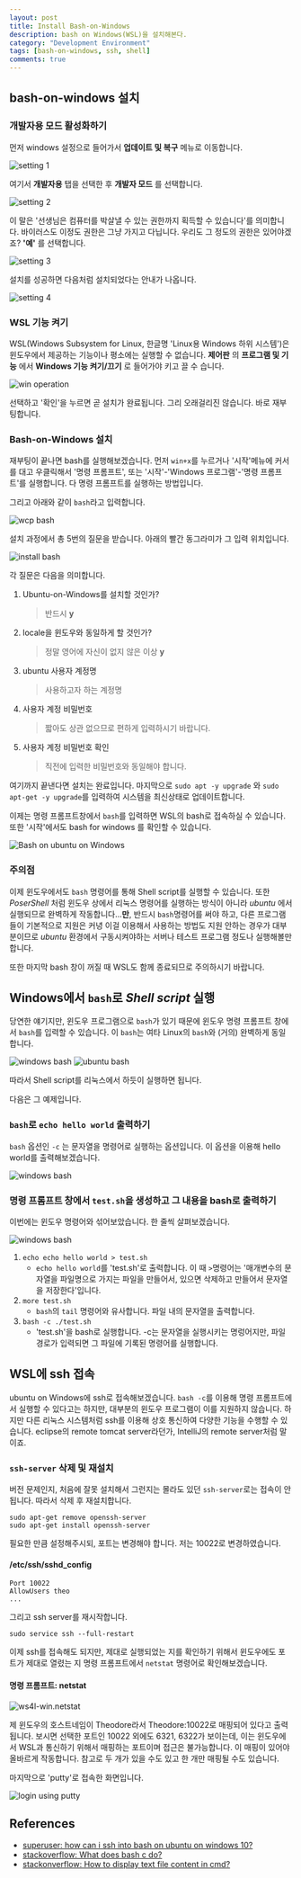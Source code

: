 ```yaml
---
layout: post
title: Install Bash-on-Windows
description: bash on Windows(WSL)을 설치해본다.
category: "Development Environment"
tags: [bash-on-windows, ssh, shell]
comments: true
---
```

## bash-on-windows 설치

### 개발자용 모드 활성화하기

먼저 windows 설정으로 들어가서 **업데이트 및 복구** 메뉴로 이동합니다.

![setting 1](170814/ws4l-01.jpg)

여기서 **개발자용** 탭을 선택한 후 **개발자 모드** 를 선택합니다.

![setting 2](170814/ws4l-02.jpg)

이 말은 '선생님은 컴퓨터를 박살낼 수 있는 권한까지 획득할 수 있습니다'를 의미합니다. 바이러스도 이정도 권한은 그냥 가지고 다닙니다. 우리도 그 정도의 권한은 있어야겠죠? **'예'** 를 선택합니다.

![setting 3](170814/ws4l-03.jpg)

설치를 성공하면 다음처럼 설치되었다는 안내가 나옵니다.

![setting 4](170814/ws4l-04.jpg)

### WSL 기능 켜기

WSL(Windows Subsystem for Linux, 한글명 'Linux용 Windows 하위 시스템')은 윈도우에서 제공하는 기능이나 평소에는 실행할 수 없습니다. **제어판** 의 **프로그램 및 기능** 에서 **Windows 기능 켜기/끄기** 로 들어가야 키고 끌 수 습니다.

![win operation](170814/ws4l-05.jpg)

선택하고 '확인'을 누르면 곧 설치가 완료됩니다. 그리 오래걸리진 않습니다. 바로 재부팅합니다.

### Bash-on-Windows 설치

재부팅이 끝나면 bash를 실행해보겠습니다. 먼저 `win+x`를 누르거나 '시작'메뉴에 커서를 대고 우클릭해서 '명령 프롬프트', 또는 '시작'-'Windows 프로그램'-'명령 프롬프트'를 실행합니다. 다 명령 프롬프트를 실행하는 방법입니다.

 그리고 아래와 같이 `bash`라고 입력합니다.

![wcp bash](170814/ws4l-06.jpg)

설치 과정에서 총 5번의 질문을 받습니다. 아래의 빨간 동그라미가 그 입력 위치입니다.

![install bash](170814/ws4l-09-1.jpg)

각 질문은 다음을 의미합니다.

1. Ubuntu-on-Windows를 설치할 것인가?
    > 반드시 **y**

1. locale을 윈도우와 동일하게 할 것인가?
    > 정말 영어에 자신이 없지 않은 이상 **y**

1. ubuntu 사용자 계정명
    > 사용하고자 하는 계정명

1. 사용자 계정 비밀번호
    > 짧아도 상관 없으므로 편하게 입력하시기 바랍니다.

1. 사용자 계정 비밀번호 확인
    > 직전에 입력한 비밀번호와 동일해야 합니다.

여기까지 끝낸다면 설치는 완료입니다.
마지막으로 `sudo apt -y upgrade` 와 `sudo apt-get -y upgrade`를 입력하여 시스템을 최신상태로 업데이트합니다.

이제는 명령 프롬프트창에서 `bash`를 입력하면 WSL의 bash로 접속하실 수 있습니다. 또한 '시작'에서도 bash for windows 를 확인할 수 있습니다.

![Bash on ubuntu on Windows](170814/ws4l-10.jpg)

### 주의점

이제 윈도우에서도 `bash` 명령어를 통해 Shell script를 실행할 수 있습니다.
또한 _PoserShell_ 처럼 윈도우 상에서 리눅스 명령어를 실행하는 방식이 아니라 _ubuntu_ 에서 실행되므로 완벽하게 작동합니다...**만**,
반드시 `bash`명령어를 써야 하고, 다른 프로그램들이 기본적으로 지원은 커녕 이걸 이용해서 사용하는 방법도 지원 안하는 경우가 대부분이므로
*ubuntu* 환경에서 구동시켜야하는 서버나 테스트 프로그램 정도나 실행해볼만 합니다.

또한 마지막 bash 창이 꺼질 때 WSL도 함께 종료되므로 주의하시기 바랍니다.

## Windows에서 `bash`로 *Shell script* 실행

당연한 얘기지만, 윈도우 프로그램으로 `bash`가 있기 때문에 윈도우 명령 프롬프트 창에서 `bash`를 입력할 수 있습니다. 이 `bash`는 여타 Linux의 `bash`와 (거의) 완벽하게 동일합니다.

![windows bash](170814/ws4l-11.jpg)
![ubuntu bash](170814/ws4l-12.jpg)

따라서 Shell script를 리눅스에서 하듯이 실행하면 됩니다.

다음은 그 예제입니다.

### `bash`로 `echo hello world` 출력하기

`bash` 옵션인 `-c` 는 문자열을 명령어로 실행하는 옵션입니다. 이 옵션을 이용해 hello world를 출력해보겠습니다.

![windows bash](170814/ws4l-13.jpg)

### 명령 프롬프트 창에서 `test.sh`을 생성하고 그 내용을 bash로 출력하기

이번에는 윈도우 명령어와 섞어보았습니다. 한 줄씩 살펴보겠습니다.

![windows bash](170814/ws4l-14.jpg)

1. `echo echo hello world > test.sh`
    - `echo hello world`를 'test.sh'로 출력합니다. 이 때 `>`명령어는 '매개변수의 문자열을 파일명으로 가지는 파일을 만들어서, 있으면 삭제하고 만들어서 문자열을 저장한다'입니다.
1. `more test.sh`
    - `bash`의 `tail` 명령어와 유사합니다. 파일 내의 문자열을 출력합니다.
1. `bash -c ./test.sh`
    - 'test.sh'을 bash로 실행합니다. -c는 문자열을 실행시키는 명렁어지만, 파일경로가 입력되면 그 파일에 기록된 명령어를 실행합니다.

## WSL에 ssh 접속

ubuntu on Windows에 ssh로 접속해보겠습니다. `bash -c`를 이용해 명령 프롬프트에서 실행할 수 있다고는 하지만, 대부분의 윈도우 프로그램이 이를 지원하지 않습니다. 하지만 다른 리눅스 시스템처럼 ssh를 이용해 상호 통신하여 다양한 기능을 수행할 수 있습니다. eclipse의 remote tomcat server라던가, IntelliJ의 remote server처럼 말이죠.

### `ssh-server` 삭제 및 재설치

버전 문제인지, 처음에 잘못 설치해서 그런지는 몰라도 있던 `ssh-server`로는 접속이 안 됩니다. 따라서 삭제 후 재설치합니다.

```
sudo apt-get remove openssh-server
sudo apt-get install openssh-server
```

필요한 만큼 설정해주시되, 포트는 변경해야 합니다. 저는 10022로 변경하였습니다.

#### /etc/ssh/sshd_config

```
Port 10022
AllowUsers theo
...
```

그리고 ssh server를 재시작합니다.

```
sudo service ssh --full-restart
```

이제 ssh를 접속해도 되지만, 제대로 실행되었는 지를 확인하기 위해서 윈도우에도 포트가 제대로 열렸는 지 명령 프롬프트에서 `netstat` 명령어로 확인해보겠습니다.

#### 명령 프롬프트: netstat

![ws4l-win.netstat](170814/ws4l-win.netstat2.jpg)

제 윈도우의 호스트네임이 Theodore라서 Theodore:10022로 매핑되어 있다고 출력됩니다. 보시면 선택한 포트인 10022 외에도 6321, 6322가 보이는데, 이는 윈도우에서 WSL과 통신하기 위해서 매핑하는 포트이며 접근은 불가능합니다. 이 매핑이 있어야 올바르게 작동합니다. 참고로 두 개가 있을 수도 있고 한 개만 매핑될 수도 있습니다.

마지막으로 'putty'로 접속한 화면입니다.

![login using putty](170814/ws4l-putty.jpg)

## References

- [superuser: how can i ssh into bash on ubuntu on windows 10?](https://superuser.com/a/1114162)
- [stackoverflow: What does bash c do?](https://stackoverflow.com/a/20858414)
- [stackonverflow: How to display text file content in cmd?](https://stackoverflow.com/questions/17217476/how-to-display-text-file-content-in-cmd)
